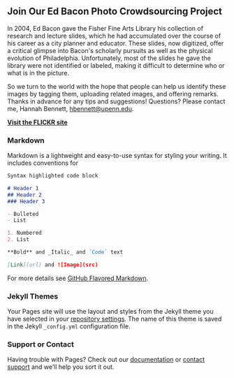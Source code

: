 ## Join Our Ed Bacon Photo Crowdsourcing Project

In 2004, Ed Bacon gave the Fisher Fine Arts Library his collection of research and lecture slides, which he had accumulated over the course of his career as a city planner and educator. These slides, now digitized, offer a critical glimpse into Bacon's scholarly pursuits as well as the physical evolution of Philadelphia. Unfortunately, most of the slides he gave the library were not identified or labeled, making it difficult to determine who or what is in the picture.
 

So we turn to the world with the hope that people can help us identify these images by tagging them, uploading related images, and offering remarks. Thanks in advance for any tips and suggestions! Questions? Please contact me, Hannah Bennett, hbennett@upenn.edu.

**[Visit the FLICKR site](https://www.flickr.com/photos/ed_bacon/)**


### Markdown

Markdown is a lightweight and easy-to-use syntax for styling your writing. It includes conventions for

```markdown
Syntax highlighted code block

# Header 1
## Header 2
### Header 3

- Bulleted
- List

1. Numbered
2. List

**Bold** and _Italic_ and `Code` text

[Link](url) and ![Image](src)
```

For more details see [GitHub Flavored Markdown](https://guides.github.com/features/mastering-markdown/).

### Jekyll Themes

Your Pages site will use the layout and styles from the Jekyll theme you have selected in your [repository settings](https://github.com/upenndigitalscholarship/edbacon/settings). The name of this theme is saved in the Jekyll `_config.yml` configuration file.

### Support or Contact

Having trouble with Pages? Check out our [documentation](https://help.github.com/categories/github-pages-basics/) or [contact support](https://github.com/contact) and we’ll help you sort it out.
